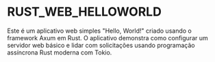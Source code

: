 # RUST_WEB_HELLOWORLD
Este é um aplicativo web simples "Hello, World!" criado usando o framework Axum em Rust. O aplicativo demonstra como configurar um servidor web  básico e lidar com solicitações usando programação assíncrona Rust moderna com Tokio.
